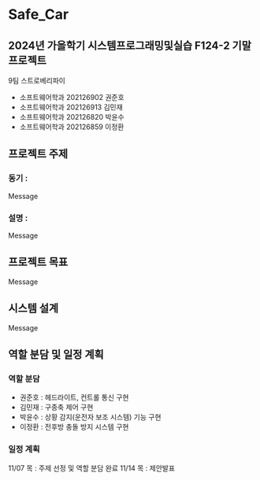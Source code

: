# Safe_Car
## 2024년 가을학기 시스템프로그래밍및실습 F124-2 기말 프로젝트
9팀 스트로베리파이
- 소프트웨어학과 202126902 권준호
- 소프트웨어학과 202126913 김민재
- 소프트웨어학과 202126820 박윤수
- 소프트웨어학과 202126859 이정환


## 프로젝트 주제
### 동기 : 
Message

### 설명 : 
Message

## 프로젝트 목표
Message

## 시스템 설계
Message

## 역할 분담 및 일정 계획
### 역할 분담
- 권준호 : 헤드라이트, 컨트롤 통신 구현
- 김민재 : 구종축 제어 구현
- 박윤수 : 상황 감지(운전자 보조 시스템) 기능 구현
- 이정환 : 전후방 충돌 방지 시스템 구현
### 일정 계획
11/07 목 : 주제 선정 및 역할 분담 완료
11/14 목 : 제안발표
